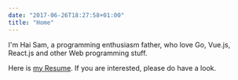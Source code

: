 ```yaml
---
date: "2017-06-26T18:27:58+01:00"
title: "Home"
---
```


I'm Hai Sam, a programming enthusiasm father, who love Go, Vue.js, React.js and other Web programming stuff.

Here is [my Resume](https://drive.google.com/file/d/1oCuZGkw7BhlCRX0yk2Ky_hoNnUCyo7G4/view?usp=sharing). If you are interested, please do have a look.

